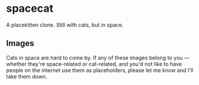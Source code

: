 # spacecat
A placekitten clone. Still with cats, but in space.

## Images
Cats in space are hard to come by. If any of these images belong to you — whether they're space-related or cat-related, and you'd not like to have people on the internet use them as placeholders, please let me know and I'll take them down.
